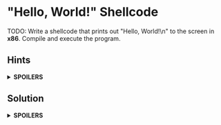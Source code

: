 # "Hello, World!" Shellcode
TODO: Write a shellcode that prints out "Hello, World!\n" to the screen in **x86**. Compile and execute the program.

## Hints
<details>
  <summary><b>SPOILERS</b></summary>
  
### Hint 1: Section
1. `.data`: The data section

    a. String "Hello, World!\n"

    b. Length of the string
   
2. `.text`: The code section

    a. `.global`: `_start` (The entry point of the program)
  
    b. `_start`

    * ssize_t write(int *fd*, const void *buf[.count]*, size_t *count*);
    * void _exit(int *status*);

### Hint 2: Compile & Execute

3. Compile & Execute

   a. `gcc`: GNU Compiler

   b. `ld`: GNU Linker

   c. Execute the output

</details>

## Solution

<details>
  <summary><b>SPOILERS</b></summary>

    .data 
    hello:
            .string "Hello, World!\n"
            
    # .: the current address in the data segment
    # . - hello: (the current address) - (the starting address of hello)
            len = . - hello
            
    .text
    .global _start
    _start:
    
    # write(int fd, const void buf[.count], size_t count);
        
        # %eax: Linux system call number (write = 0x04)
        movl $4, %eax
        
        # %ebx: arg0, file descriptor (The standard output device = 1)
        movl $1, %ebx
        
        # %ecx: arg1, pointer to a buffer starting (= hello)
        movl $hello, %ecx
        
        # %edx: arg2, bytes from the buffer starting (= len)
        movl $len, %edx
        
        # Linux system call (= interrupt 0x80)
        int $0x80

    # _exit(int status);
    
        # %eax: Linux system call number (_exit = 0x01)
        movl $1, %eax
        
        # %ebx: arg0, exit status (= 0)
        movl $0, %ebx
        
        # Linux system call (= interrupt 0x80)
        int $0x80

After writing `hello.s`, compile the code with the command.

    $ gcc -c test.s && ld test.s -o test

Execute the program like this.

    $ ./test

</details>
